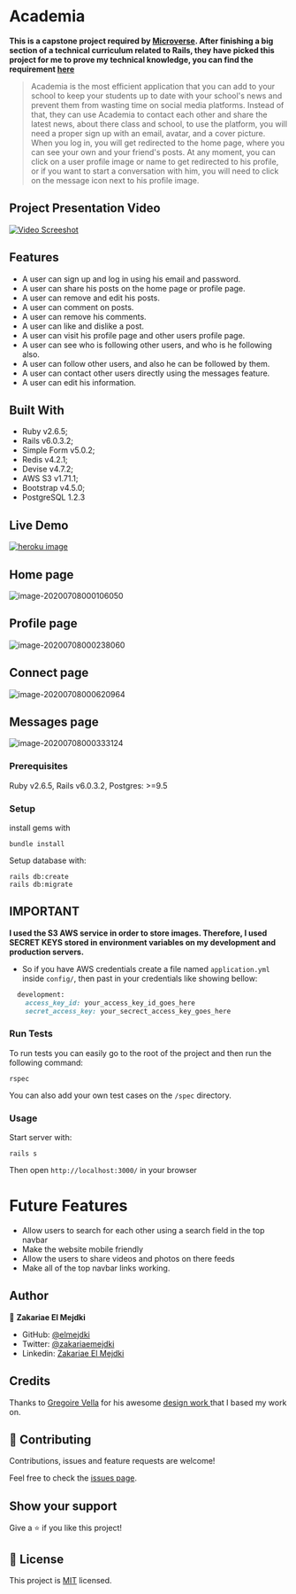 # Academia

**This is a capstone project required by [Microverse](https://www.microverse.org/). After finishing a big section of a technical curriculum related to Rails, they have picked this project for me to prove my technical knowledge, you can find the requirement [here](https://www.notion.so/Twitter-redesign-f8a8d48453d54d1a949bb0ceab4c8718)**

> Academia is the most efficient application that you can add to your school to keep your students up to date with your school's news and prevent them from wasting time on social media platforms. Instead of that, they can use Academia to contact each other and share the latest news, about there class and school, to use the platform, you will need a proper sign up with an email, avatar, and a cover picture. When you log in, you will get redirected to the home page, where you can see your own and your friend's posts. At any moment, you can click on a user profile image or name to get redirected to his profile, or if you want to start a conversation with him, you will need to click on the message icon next to his profile image.

## Project Presentation Video
[![Video Screeshot](https://user-images.githubusercontent.com/34653764/86858370-6fc63e80-c0b8-11ea-843d-95dd6d3a7d85.png)](https://www.loom.com/share/d731c98d7a0a4fe198fb9a7a7275ee77)


## Features

- A user can sign up and log in using his email and password.
- A user can share his posts on the home page or profile page.
- A user can remove and edit his posts.
- A user can comment on posts.
- A user can remove his comments.
- A user can like and dislike a post.
- A user can visit his profile page and other users profile page.
- A user can see who is following other users, and who is he following also.
- A user can follow other users, and also he can be followed by them.
- A user can contact other users directly using the messages feature.
- A user can edit his information.



## Built With

- Ruby v2.6.5;
- Rails v6.0.3.2;
- Simple Form v5.0.2;
- Redis v4.2.1;
- Devise v4.7.2;
- AWS S3 v1.71.1;
- Bootstrap v4.5.0;
- PostgreSQL 1.2.3



## Live Demo

[![heroku image](https://user-images.githubusercontent.com/34653764/84539874-2fa7b200-acec-11ea-845d-850aeebf2b27.png)](https://academiaz.herokuapp.com/)



## Home page

![image-20200708000106050](app/assets/images/home-page.png)



## Profile page

![image-20200708000238060](app/assets/images/profile-page.png)



## Connect page

![image-20200708000620964](app/assets/images/connect-page.png)



## Messages page

![image-20200708000333124](app/assets/images/messages-page.png)



### Prerequisites

Ruby v2.6.5, Rails v6.0.3.2, Postgres: >=9.5

### Setup

install gems with

```
bundle install
```

Setup database with:

```
rails db:create
rails db:migrate
```



## IMPORTANT

**I used the S3 AWS service in order to store images. Therefore, I used SECRET KEYS stored in environment variables on my development and production servers.**

- So if you have AWS credentials create a file named `application.yml` inside `config/`, then past in your credentials like showing bellow:

```ruby
  development:
    access_key_id: your_access_key_id_goes_here
    secret_access_key: your_secrect_access_key_goes_here
```

### Run Tests

To run tests you can easily go to the root of the project and then run the following command:

```
rspec
```

You can also add your own test cases on the `/spec` directory.

### Usage

Start server with:

```
rails s
```

Then open `http://localhost:3000/` in your browser

# Future Features

- Allow users to search for each other using a search field in the top navbar
- Make the website mobile friendly
- Allow the users to share videos and photos on there feeds
- Make all of the top navbar links working.

## Author

👤 **Zakariae El Mejdki**

- GitHub: [@elmejdki](https://github.com/elmejdki)
- Twitter: [@zakariaemejdki](https://twitter.com/zakariaemejdki)
- Linkedin: [Zakariae El Mejdki](https://www.linkedin.com/in/zakariaeelmejdki/)

## Credits

Thanks to [Gregoire Vella](https://www.behance.net/gregoirevella) for his awesome [design work ](https://www.behance.net/gallery/14286087/Twitter-Redesign-of-UI-details) that I based my work on.

## 🤝 Contributing

Contributions, issues and feature requests are welcome!

Feel free to check the [issues page](issues/).

## Show your support

Give a ⭐️ if you like this project!

## 📝 License

This project is [MIT](lic.url) licensed.

